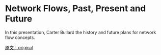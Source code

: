 
# Network Flows, Past, Present and Future

In this presentation, Carter Bullard the history and future plans for network flow concepts.

[原文｜original](https://insights.sei.cmu.edu/library/network-flows-past-present-and-future/)
        